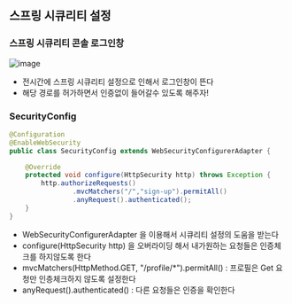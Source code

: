 ## 스프링 시큐리티 설정

### 스프링 시큐리티 콘솔 로그인창
![image](https://user-images.githubusercontent.com/65409092/106401346-fbddf000-6466-11eb-8915-149d38cc31c7.png)

* 전시간에 스프링 시큐리티 설정으로 인해서 로그인창이 뜬다
* 해당 경로를 허가하면서 인증없이 들어갈수 있도록 해주자!

### SecurityConfig
```java
@Configuration
@EnableWebSecurity
public class SecurityConfig extends WebSecurityConfigurerAdapter {

    @Override
    protected void configure(HttpSecurity http) throws Exception {
        http.authorizeRequests()
                .mvcMatchers("/","sign-up").permitAll()
                .anyRequest().authenticated();
    }
}

```

* WebSecurityConfigurerAdapter 을 이용해서 시큐리티 설정의 도움을 받는다
* configure(HttpSecurity http) 을 오버라이딩 해서 내가원하는 요청들은 인증체크를 하지않도록 한다
* mvcMatchers(HttpMethod.GET, "/profile/*").permitAll() : 프로필은 Get 요청만 인층체크하지 않도록 설정한다
* anyRequest().authenticated() : 다른 요청들은 인증을 확인한다